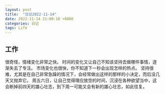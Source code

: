 ```yaml
---
layout: post
title:  "日记2022-11-14"
date: 2022-11-14 21:00:18 +0800
categories: 日记
tags: Life
---
```



## 工作
很奇怪，情绪变化非常之快。 时间的变化又让自己不知该坚持去做哪件事情，逐渐失去了专注。
市场变化也很快，你不知道下一秒会出现怎样的热点。
坚持很难，尤其是在自己非常急躁的情况下，会经常做出这样的那样的小决定，而后没几天又抛弃它。
周五六日，让自己觉得理应放空的时间，沉浸在各种欲望当中，这会断掉前四天的雄心壮志，到下周一可能又会有新的雄心壮志，如此往复。	


